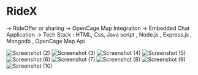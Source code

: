 # RideX
-> RideOffer or sharing
-> OpenCage Map Integration 
-> Embedded Chat Application
-> Tech Stack : HTML, Css, Java script , Node.js , Express.js , Mongodb , OpenCage Map Api

![Screenshot (2)](https://github.com/R-Bishnoi/RideX/assets/99094650/6bd18e58-e81d-4179-97d7-07d671d2103a)
![Screenshot (3)](https://github.com/R-Bishnoi/RideX/assets/99094650/c4edb834-c96b-42be-bd04-d3a0e09fee48)
![Screenshot (4)](https://github.com/R-Bishnoi/RideX/assets/99094650/371eb77d-c9f3-4aa5-a556-f9b158d37f96)
![Screenshot (5)](https://github.com/R-Bishnoi/RideX/assets/99094650/b2b45d8b-4d5b-4714-ae20-74df15c77ac6)
![Screenshot (6)](https://github.com/R-Bishnoi/RideX/assets/99094650/51e321f5-d92e-479c-bb91-dd2bd75fcb44)
![Screenshot (7)](https://github.com/R-Bishnoi/RideX/assets/99094650/dd7f391d-2c8c-4886-9ab6-fd883749a758)
![Screenshot (8)](https://github.com/R-Bishnoi/RideX/assets/99094650/0af914d2-610b-409c-95ed-e64d2f88fd53)
![Screenshot (9)](https://github.com/R-Bishnoi/RideX/assets/99094650/10d889f0-3536-4fa6-a99d-0eca08f9f73b)
![Screenshot (10)](https://github.com/R-Bishnoi/RideX/assets/99094650/3067d21f-8917-4a1a-a25e-836fc2453b62)
